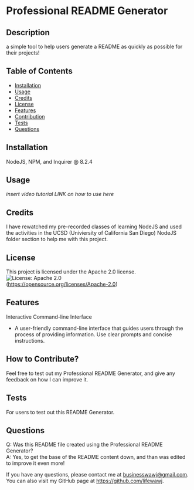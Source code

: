 # Professional README Generator

  ## Description
  a simple tool to help users generate a README as quickly as possible for their projects!

  ## Table of Contents
  - [Installation](#installation)
  - [Usage](#usage)
  - [Credits](#credits)
  - [License](#license)
  - [Features](#features)
  - [Contribution](#contribution)
  - [Tests](#tests)
  - [Questions](#questions)

  ## Installation
  NodeJS, NPM, and Inquirer @ 8.2.4

  ## Usage
  *insert video tutorial LINK on how to use here*

  ## Credits
  I have rewatched my pre-recorded classes of learning NodeJS and used the activities in the UCSD (Univiersity of California San Diego) NodeJS folder section to help me with this project.

  ## License
  This project is licensed under the Apache 2.0 license. <br>
  ![License: Apache 2.0](https://img.shields.io/badge/License-Apache_2.0-blue.svg) <br>
  (https://opensource.org/licenses/Apache-2.0)

  ## Features
  Interactive Command-line Interface
  - A user-friendly command-line interface that guides users through the process of providing information. Use clear prompts and concise instructions.

  ## How to Contribute?
  Feel free to test out my Professional README Generator, and give any feedback on how I can improve it.

  ## Tests
  For users to test out this README Generator.

  ## Questions
  Q: Was this README file created using the Professional README Generator? <br>
  A: Yes, to get the base of the README content down, and than was edited to improve it even more!

  If you have any questions, please contact me at businesswawj@gmail.com.
  You can also visit my GitHub page at https://github.com/lifewawj.
  
